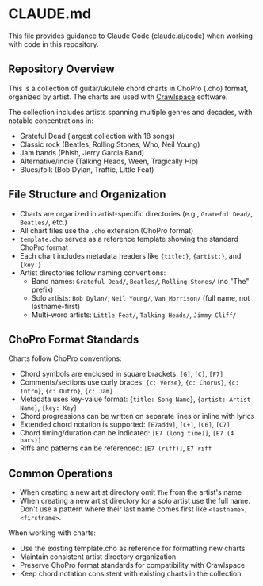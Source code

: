 # CLAUDE.md

This file provides guidance to Claude Code (claude.ai/code) when working with code in this repository.

## Repository Overview

This is a collection of guitar/ukulele chord charts in ChoPro (.cho) format, organized by artist. The charts are used with [Crawlspace](https://crawlspacenh.com) software.

The collection includes artists spanning multiple genres and decades, with notable concentrations in:
- Grateful Dead (largest collection with 18 songs)
- Classic rock (Beatles, Rolling Stones, Who, Neil Young)
- Jam bands (Phish, Jerry Garcia Band)
- Alternative/indie (Talking Heads, Ween, Tragically Hip)
- Blues/folk (Bob Dylan, Traffic, Little Feat)

## File Structure and Organization

- Charts are organized in artist-specific directories (e.g., `Grateful Dead/`, `Beatles/`, etc.)
- All chart files use the `.cho` extension (ChoPro format)
- `template.cho` serves as a reference template showing the standard ChoPro format
- Each chart includes metadata headers like `{title:}`, `{artist:}`, and `{key:}`
- Artist directories follow naming conventions:
  - Band names: `Grateful Dead/`, `Beatles/`, `Rolling Stones/` (no "The" prefix)
  - Solo artists: `Bob Dylan/`, `Neil Young/`, `Van Morrison/` (full name, not lastname-first)
  - Multi-word artists: `Little Feat/`, `Talking Heads/`, `Jimmy Cliff/`

## ChoPro Format Standards

Charts follow ChoPro conventions:
- Chord symbols are enclosed in square brackets: `[G]`, `[C]`, `[F7]`
- Comments/sections use curly braces: `{c: Verse}`, `{c: Chorus}`, `{c: Intro}`, `{c: Outro}`, `{c: Jam}`
- Metadata uses key-value format: `{title: Song Name}`, `{artist: Artist Name}`, `{key: Key}`
- Chord progressions can be written on separate lines or inline with lyrics
- Extended chord notation is supported: `[E7add9]`, `[C+]`, `[C6]`, `[C7]`
- Chord timing/duration can be indicated: `[E7 (long time)]`, `[E7 (4 bars)]`
- Riffs and patterns can be referenced: `[E7 (riff)]`, `E7 riff`

## Common Operations

- When creating a new artist directory omit `The` from the artist's name
- When creating a new artist directory for a solo artist use the full name. Don't use a pattern where their last name comes first like `<lastname>, <firstname>`.

When working with charts:
- Use the existing template.cho as reference for formatting new charts
- Maintain consistent artist directory organization
- Preserve ChoPro format standards for compatibility with Crawlspace
- Keep chord notation consistent with existing charts in the collection
